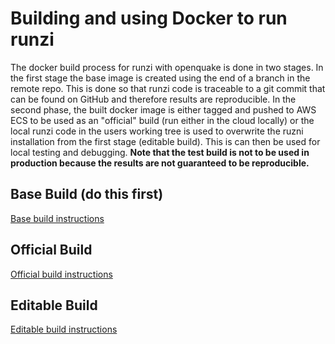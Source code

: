# Building and using Docker to run runzi

The docker build process for runzi with openquake is done in two stages. In the first stage the base image is created using the end of a branch in the remote repo. This is done so that runzi code is traceable to a git commit that can be found on GitHub and therefore results are reproducible. In the second phase, the built docker image is either tagged and pushed to AWS ECS to be used as an "official" build (run either in the cloud locally) or the local runzi code in the users working tree is used to overwrite the ruzni installation from the first stage (editable build). This is can then be used for local testing and debugging. **Note that the test build is not to be used in production because the results are not guaranteed to be reproducible.**

## Base Build (do this first)
[Base build instructions](docker_setup_oq_base.md)

## Official Build
[Official build instructions](./docker_setup_oq_official.md)

## Editable Build
[Editable build instructions](./docker_setup_oq_editable.md)
